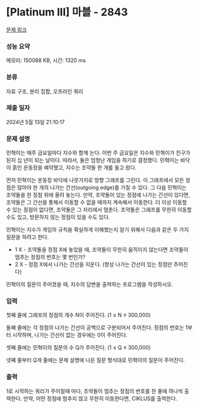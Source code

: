 # [Platinum III] 마블 - 2843 

[문제 링크](https://www.acmicpc.net/problem/2843) 

### 성능 요약

메모리: 150088 KB, 시간: 1320 ms

### 분류

자료 구조, 분리 집합, 오프라인 쿼리

### 제출 일자

2024년 5월 13일 21:10:17

### 문제 설명

<p>민혁이는 매주 금요일마다 지수와 함께 논다. 이번 주 금요일은 지수와 민혁이가 친구가 된지 십 년이 되는 날이다. 따라서, 둘은 엄청난 게임을 하기로 결정했다. 민혁이는 바닥이 흙인 운동장을 예약했고, 지수는 조약돌 한 개를 들고 왔다.</p>

<p>먼저 민혁이는 운동장 바닥에 나뭇가지로 방향 그래프를 그린다. 이 그래프에서 모든 정점은 많아야 한 개의 나가는 간선(outgoing edge)를 가질 수 있다. 그 다음 민혁이는 조약돌을 한 정점 위에 올려 놓는다. 만약, 조약돌이 있는 정점에 나가는 간선이 있다면, 조약돌은 그 간선을 통해서 이동할 수 없을 때까지 계속해서 이동한다. 더 이상 이동할 수 있는 정점이 없다면, 조약돌은 그 자리에서 멈춘다. 조약돌은 그래프를 무한히 이동할 수도 있고, 방문하지 않는 정점이 있을 수도 있다.</p>

<p>민혁이는 지수가 게임의 규칙을 확실하게 이해했는지 알기 위해서 다음과 같은 두 가지 질문을 하려고 한다.</p>

<ul>
	<li>1 X - 조약돌을 정점 X에 놓았을 때, 조약돌이 무한히 움직이지 않는다면 조약돌이 멈추는 정점의 번호는 몇 번인가?</li>
	<li>2 X - 정점 X에서 나가는 간선을 지운다. (항상 나가는 간선이 있는 정점만 주어진다)</li>
</ul>

<p>민혁이의 질문이 주어졌을 때, 지수의 답변을 출력하는 프로그램을 작성하시오.</p>

### 입력 

 <p>첫째 줄에 그래프의 정점의 개수 N이 주어진다. (1 ≤ N ≤ 300,000)</p>

<p>둘째 줄에는 각 정점의 나가는 간선이 공백으로 구분되어서 주어진다. 정점의 번호는 1부터 시작하며, 나가는 간선이 없는 경우에는 0이 주어진다.</p>

<p>셋째 줄에는 민혁이의 질문의 수 Q가 주어진다. (1 ≤ Q ≤ 300,000)</p>

<p>넷째 줄부터 Q개 줄에는 문제 설명에 나온 질문 형식대로 민혁이의 질문이 주어진다.</p>

### 출력 

 <p>1로 시작하는 쿼리가 주어질때 마다, 조약돌이 멈추는 정점의 번호를 한 줄에 하나씩 출력한다. 만약, 어떤 정점에 멈추지 않고 무한히 이동한다면, CIKLUS를 출력한다.</p>

